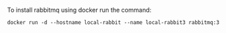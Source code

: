 

To install rabbitmq using docker run the command:

```
docker run -d --hostname local-rabbit --name local-rabbit3 rabbitmq:3
```